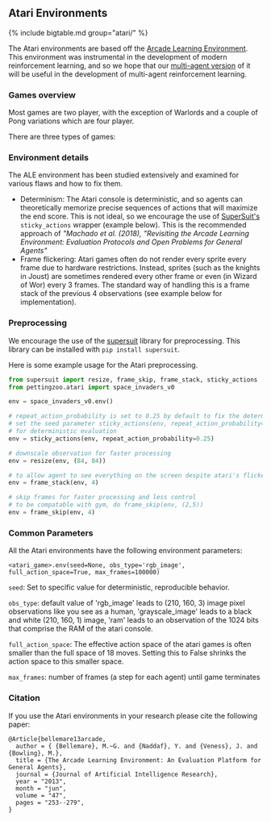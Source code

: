 ## Atari Environments



{% include bigtable.md group="atari/" %}

The Atari environments are based off the [Arcade Learning Environment](https://github.com/mgbellemare/Arcade-Learning-Environment). This environment was instrumental in the development of modern reinforcement learning, and so we hope that our [multi-agent version](https://github.com/PettingZoo-Team/Multi-Agent-ALE) of it will be useful in the development of multi-agent reinforcement learning.

### Games overview

Most games are two player, with the exception of Warlords and a couple of Pong variations which are four player.

There are three types of games:

### Environment details

The ALE environment has been studied extensively and examined for various flaws and how to fix them.  

* Determinism: The Atari console is deterministic, and so agents can theoretically memorize precise sequences of actions that will maximize the end score. This is not ideal, so we encourage the use of [SuperSuit's](https://github.com/PettingZoo-Team/SuperSuit) `sticky_actions` wrapper (example below). This is the recommended approach of  *"Machado et al. (2018), "Revisiting the Arcade Learning Environment: Evaluation Protocols and Open Problems for General Agents"*
* Frame flickering: Atari games often do not render every sprite every frame due to hardware restrictions. Instead, sprites (such as the knights in Joust) are sometimes rendered every other frame or even (in Wizard of Wor) every 3 frames. The standard way of handling this is a frame stack of the previous 4 observations (see example below for implementation).

### Preprocessing

We encourage the use of the [supersuit](https://github.com/PettingZoo-Team/SuperSuit) library for preprocessing. This library can be installed with `pip install supersuit`.

Here is some example usage for the Atari preprocessing.

```python
from supersuit import resize, frame_skip, frame_stack, sticky_actions
from pettingzoo.atari import space_invaders_v0

env = space_invaders_v0.env()

# repeat_action_probability is set to 0.25 by default to fix the determinism issue
# set the seed parameter sticky_actions(env, repeat_action_probability=0.25, seed=0)
# for deterministic evaluation
env = sticky_actions(env, repeat_action_probability=0.25)

# downscale observation for faster processing
env = resize(env, (84, 84))

# to allow agent to see everything on the screen despite atari's flickering screen problem
env = frame_stack(env, 4)

# skip frames for faster processing and less control
# to be compatable with gym, do frame_skip(env, (2,5))
env = frame_skip(env, 4)
```

### Common Parameters

All the Atari environments have the following environment parameters:

```
<atari_game>.env(seed=None, obs_type='rgb_image', full_action_space=True, max_frames=100000)
```

`seed`: Set to specific value for deterministic, reproducible behavior.

`obs_type`:  default value of 'rgb_image' leads to (210, 160, 3) image pixel observations like you see as a human, 'grayscale_image' leads to a black and white (210, 160, 1) image, 'ram' leads to an observation of the 1024 bits that comprise the RAM of the atari console.

`full_action_space`:  The effective action space of the atari games is often smaller than the full space of 18 moves. Setting this to False shrinks the action space to this smaller space.

`max_frames`:  number of frames (a step for each agent) until game terminates


### Citation

If you use the Atari environments in your research please cite the following paper:

```
@Article{bellemare13arcade,
  author = { {Bellemare}, M.~G. and {Naddaf}, Y. and {Veness}, J. and {Bowling}, M.},
  title = {The Arcade Learning Environment: An Evaluation Platform for General Agents},
  journal = {Journal of Artificial Intelligence Research},
  year = "2013",
  month = "jun",
  volume = "47",
  pages = "253--279",
}
```
